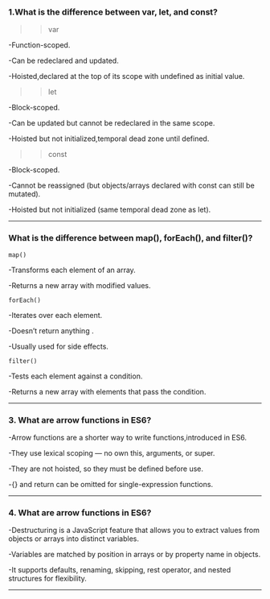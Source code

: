 ### 1.What is the difference between var, let, and const?
>>var

-Function-scoped.

-Can be redeclared and updated.

-Hoisted,declared at the top of its scope with undefined as initial value.

>>let

-Block-scoped.

-Can be updated but cannot be redeclared in the same scope.

-Hoisted but not initialized,temporal dead zone until defined.

>>const

-Block-scoped.

-Cannot be reassigned (but objects/arrays declared with const can still be mutated).

-Hoisted but not initialized (same temporal dead zone as let).

-------------------------------------------------------------------------------------------------------------------------------

### What is the difference between map(), forEach(), and filter()?

`map()`

-Transforms each element of an array.

-Returns a new array with modified values.

`forEach()`

-Iterates over each element.

-Doesn’t return anything .

-Usually used for side effects.

`filter()`

-Tests each element against a condition.

-Returns a new array with elements that pass the condition.

-------------------------------------------------------------------------------------------------------------------------------

### 3. What are arrow functions in ES6?
-Arrow functions are a shorter way to write functions,introduced in ES6.

-They use lexical scoping — no own this, arguments, or super.

-They are not hoisted, so they must be defined before use.

-{} and return can be omitted for single-expression functions.

-------------------------------------------------------------------------------------------------------------------------------

### 4. What are arrow functions in ES6?
-Destructuring is a JavaScript feature that allows you to extract values from objects or arrays into distinct variables.

-Variables are matched by position in arrays or by property name in objects.

-It supports defaults, renaming, skipping, rest operator, and nested structures for flexibility.

--------------------------------------------------------------------------------------------------------------------------------

